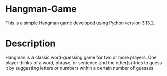 # Hangman-Game
This is a simple Hangman game developed using Python version 3.13.2.

# Description 
Hangman is a classic word-guessing game for two or more players. One player thinks of a word, phrase, or sentence and the other(s) tries to guess it by suggesting letters or numbers within a certain number of guesses. 
